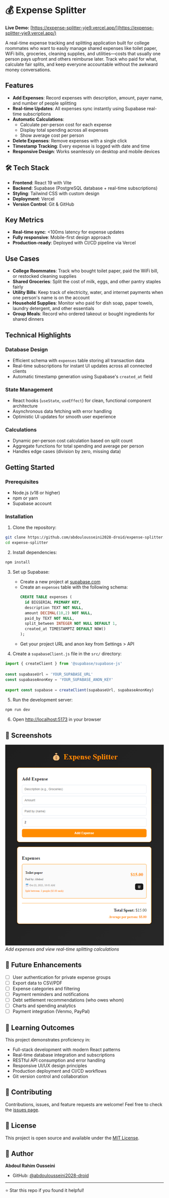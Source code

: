 # 💰 Expense Splitter

**Live Demo:** [https://expense-splitter-yje9.vercel.app/](https://expense-splitter-yje9.vercel.app/)

A real-time expense tracking and splitting application built for college roommates who want to easily manage shared expenses like toilet paper, WiFi bills, groceries, cleaning supplies, and utilities—costs that usually one person pays upfront and others reimburse later. Track who paid for what, calculate fair splits, and keep everyone accountable without the awkward money conversations.

## Features

- **Add Expenses**: Record expenses with description, amount, payer name, and number of people splitting
- **Real-time Updates**: All expenses sync instantly using Supabase real-time subscriptions
- **Automatic Calculations**: 
  - Calculate per-person cost for each expense
  - Display total spending across all expenses
  - Show average cost per person
- **Delete Expenses**: Remove expenses with a single click
- **Timestamp Tracking**: Every expense is logged with date and time
- **Responsive Design**: Works seamlessly on desktop and mobile devices

## 🛠️ Tech Stack

- **Frontend**: React 19 with Vite
- **Backend**: Supabase (PostgreSQL database + real-time subscriptions)
- **Styling**: Tailwind CSS with custom design
- **Deployment**: Vercel
- **Version Control**: Git & GitHub

## Key Metrics

- **Real-time sync**: <100ms latency for expense updates
- **Fully responsive**: Mobile-first design approach
- **Production-ready**: Deployed with CI/CD pipeline via Vercel

## Use Cases

- **College Roommates**: Track who bought toilet paper, paid the WiFi bill, or restocked cleaning supplies
- **Shared Groceries**: Split the cost of milk, eggs, and other pantry staples fairly
- **Utility Bills**: Keep track of electricity, water, and internet payments when one person's name is on the account
- **Household Supplies**: Monitor who paid for dish soap, paper towels, laundry detergent, and other essentials
- **Group Meals**: Record who ordered takeout or bought ingredients for shared dinners

## Technical Highlights

### Database Design
- Efficient schema with `expenses` table storing all transaction data
- Real-time subscriptions for instant UI updates across all connected clients
- Automatic timestamp generation using Supabase's `created_at` field

### State Management
- React hooks (`useState`, `useEffect`) for clean, functional component architecture
- Asynchronous data fetching with error handling
- Optimistic UI updates for smooth user experience

### Calculations
- Dynamic per-person cost calculation based on split count
- Aggregate functions for total spending and average per person
- Handles edge cases (division by zero, missing data)

## Getting Started

### Prerequisites
- Node.js (v18 or higher)
- npm or yarn
- Supabase account

### Installation

1. Clone the repository:
```bash
git clone https://github.com/abdoulousseini2028-droid/expense-splitter.git
cd expense-splitter
```

2. Install dependencies:
```bash
npm install
```

3. Set up Supabase:
   - Create a new project at [supabase.com](https://supabase.com)
   - Create an `expenses` table with the following schema:
     ```sql
     CREATE TABLE expenses (
       id BIGSERIAL PRIMARY KEY,
       description TEXT NOT NULL,
       amount DECIMAL(10,2) NOT NULL,
       paid_by TEXT NOT NULL,
       split_between INTEGER NOT NULL DEFAULT 1,
       created_at TIMESTAMPTZ DEFAULT NOW()
     );
     ```
   - Get your project URL and anon key from Settings > API

4. Create a `supabaseClient.js` file in the `src/` directory:
```javascript
import { createClient } from '@supabase/supabase-js'

const supabaseUrl = 'YOUR_SUPABASE_URL'
const supabaseAnonKey = 'YOUR_SUPABASE_ANON_KEY'

export const supabase = createClient(supabaseUrl, supabaseAnonKey)
```

5. Run the development server:
```bash
npm run dev
```

6. Open [http://localhost:5173](http://localhost:5173) in your browser

## 📱 Screenshots

![Expense Splitter Interface](screenshot.png)
*Add expenses and view real-time splitting calculations*

## 🔮 Future Enhancements

- [ ] User authentication for private expense groups
- [ ] Export data to CSV/PDF
- [ ] Expense categories and filtering
- [ ] Payment reminders and notifications
- [ ] Debt settlement recommendations (who owes whom)
- [ ] Charts and spending analytics
- [ ] Payment integration (Venmo, PayPal)

## 📝 Learning Outcomes

This project demonstrates proficiency in:
- Full-stack development with modern React patterns
- Real-time database integration and subscriptions
- RESTful API consumption and error handling
- Responsive UI/UX design principles
- Production deployment and CI/CD workflows
- Git version control and collaboration

## 🤝 Contributing

Contributions, issues, and feature requests are welcome! Feel free to check the [issues page](https://github.com/abdoulousseini2028-droid/expense-splitter/issues).

## 📄 License

This project is open source and available under the [MIT License](LICENSE).

## 👤 Author

**Abdoul Rahim Ousseini**
- GitHub: [@abdoulousseini2028-droid](https://github.com/abdoulousseini2028-droid)

---

⭐ Star this repo if you found it helpful!
